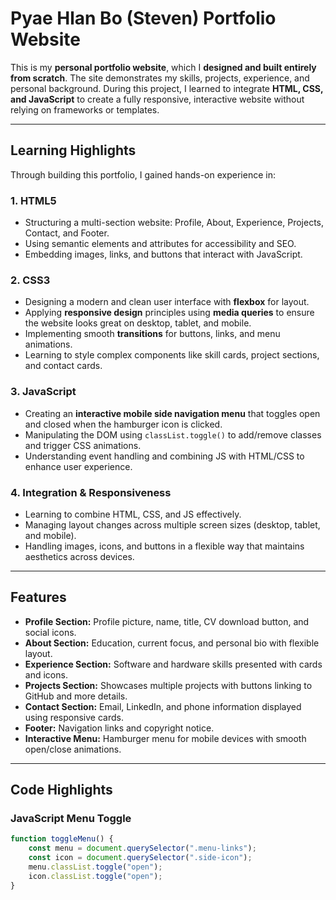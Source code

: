 # Pyae Hlan Bo (Steven) Portfolio Website

This is my **personal portfolio website**, which I **designed and built entirely from scratch**. The site demonstrates my skills, projects, experience, and personal background. During this project, I learned to integrate **HTML, CSS, and JavaScript** to create a fully responsive, interactive website without relying on frameworks or templates.

---

## Learning Highlights

Through building this portfolio, I gained hands-on experience in:

### 1. HTML5
- Structuring a multi-section website: Profile, About, Experience, Projects, Contact, and Footer.
- Using semantic elements and attributes for accessibility and SEO.
- Embedding images, links, and buttons that interact with JavaScript.

### 2. CSS3
- Designing a modern and clean user interface with **flexbox** for layout.
- Applying **responsive design** principles using **media queries** to ensure the website looks great on desktop, tablet, and mobile.
- Implementing smooth **transitions** for buttons, links, and menu animations.
- Learning to style complex components like skill cards, project sections, and contact cards.

### 3. JavaScript
- Creating an **interactive mobile side navigation menu** that toggles open and closed when the hamburger icon is clicked.
- Manipulating the DOM using `classList.toggle()` to add/remove classes and trigger CSS animations.
- Understanding event handling and combining JS with HTML/CSS to enhance user experience.

### 4. Integration & Responsiveness
- Learning to combine HTML, CSS, and JS effectively.
- Managing layout changes across multiple screen sizes (desktop, tablet, and mobile).
- Handling images, icons, and buttons in a flexible way that maintains aesthetics across devices.

---

## Features

- **Profile Section:** Profile picture, name, title, CV download button, and social icons.
- **About Section:** Education, current focus, and personal bio with flexible layout.
- **Experience Section:** Software and hardware skills presented with cards and icons.
- **Projects Section:** Showcases multiple projects with buttons linking to GitHub and more details.
- **Contact Section:** Email, LinkedIn, and phone information displayed using responsive cards.
- **Footer:** Navigation links and copyright notice.
- **Interactive Menu:** Hamburger menu for mobile devices with smooth open/close animations.

---

## Code Highlights

### JavaScript Menu Toggle
```javascript
function toggleMenu() {
    const menu = document.querySelector(".menu-links");
    const icon = document.querySelector(".side-icon");
    menu.classList.toggle("open");
    icon.classList.toggle("open");
}
